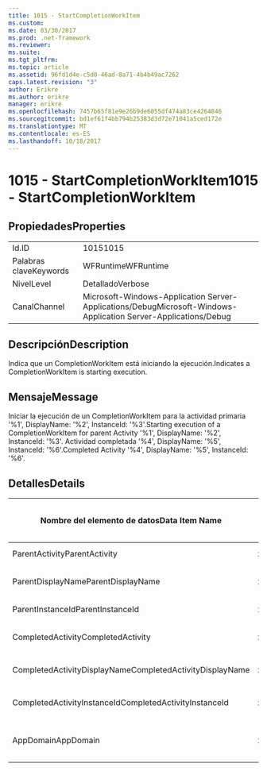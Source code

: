 ```yaml
---
title: 1015 - StartCompletionWorkItem
ms.custom: 
ms.date: 03/30/2017
ms.prod: .net-framework
ms.reviewer: 
ms.suite: 
ms.tgt_pltfrm: 
ms.topic: article
ms.assetid: 96fd1d4e-c5d0-46ad-8a71-4b4b49ac7262
caps.latest.revision: "3"
author: Erikre
ms.author: erikre
manager: erikre
ms.openlocfilehash: 7457b65f81e9e26b9de6055df474a83ce4264846
ms.sourcegitcommit: bd1ef61f4bb794b25383d3d72e71041a5ced172e
ms.translationtype: MT
ms.contentlocale: es-ES
ms.lasthandoff: 10/18/2017
---
```

# <a name="1015---startcompletionworkitem"></a><span data-ttu-id="f5a80-102">1015 - StartCompletionWorkItem</span><span class="sxs-lookup"><span data-stu-id="f5a80-102">1015 - StartCompletionWorkItem</span></span>
## <a name="properties"></a><span data-ttu-id="f5a80-103">Propiedades</span><span class="sxs-lookup"><span data-stu-id="f5a80-103">Properties</span></span>  
  
|||  
|-|-|  
|<span data-ttu-id="f5a80-104">Id.</span><span class="sxs-lookup"><span data-stu-id="f5a80-104">ID</span></span>|<span data-ttu-id="f5a80-105">1015</span><span class="sxs-lookup"><span data-stu-id="f5a80-105">1015</span></span>|  
|<span data-ttu-id="f5a80-106">Palabras clave</span><span class="sxs-lookup"><span data-stu-id="f5a80-106">Keywords</span></span>|<span data-ttu-id="f5a80-107">WFRuntime</span><span class="sxs-lookup"><span data-stu-id="f5a80-107">WFRuntime</span></span>|  
|<span data-ttu-id="f5a80-108">Nivel</span><span class="sxs-lookup"><span data-stu-id="f5a80-108">Level</span></span>|<span data-ttu-id="f5a80-109">Detallado</span><span class="sxs-lookup"><span data-stu-id="f5a80-109">Verbose</span></span>|  
|<span data-ttu-id="f5a80-110">Canal</span><span class="sxs-lookup"><span data-stu-id="f5a80-110">Channel</span></span>|<span data-ttu-id="f5a80-111">Microsoft-Windows-Application Server-Applications/Debug</span><span class="sxs-lookup"><span data-stu-id="f5a80-111">Microsoft-Windows-Application Server-Applications/Debug</span></span>|  
  
## <a name="description"></a><span data-ttu-id="f5a80-112">Descripción</span><span class="sxs-lookup"><span data-stu-id="f5a80-112">Description</span></span>  
 <span data-ttu-id="f5a80-113">Indica que un CompletionWorkItem está iniciando la ejecución.</span><span class="sxs-lookup"><span data-stu-id="f5a80-113">Indicates a CompletionWorkItem is starting execution.</span></span>  
  
## <a name="message"></a><span data-ttu-id="f5a80-114">Mensaje</span><span class="sxs-lookup"><span data-stu-id="f5a80-114">Message</span></span>  
 <span data-ttu-id="f5a80-115">Iniciar la ejecución de un CompletionWorkItem para la actividad primaria '%1', DisplayName: '%2', InstanceId: '%3'.</span><span class="sxs-lookup"><span data-stu-id="f5a80-115">Starting execution of a CompletionWorkItem for parent Activity '%1', DisplayName: '%2', InstanceId: '%3'.</span></span> <span data-ttu-id="f5a80-116">Actividad completada '%4', DisplayName: '%5', InstanceId: '%6'.</span><span class="sxs-lookup"><span data-stu-id="f5a80-116">Completed Activity '%4', DisplayName: '%5', InstanceId: '%6'.</span></span>  
  
## <a name="details"></a><span data-ttu-id="f5a80-117">Detalles</span><span class="sxs-lookup"><span data-stu-id="f5a80-117">Details</span></span>  
  
|<span data-ttu-id="f5a80-118">Nombre del elemento de datos</span><span class="sxs-lookup"><span data-stu-id="f5a80-118">Data Item Name</span></span>|<span data-ttu-id="f5a80-119">Tipo del elemento de datos</span><span class="sxs-lookup"><span data-stu-id="f5a80-119">Data Item Type</span></span>|<span data-ttu-id="f5a80-120">Descripción</span><span class="sxs-lookup"><span data-stu-id="f5a80-120">Description</span></span>|  
|--------------------|--------------------|-----------------|  
|<span data-ttu-id="f5a80-121">ParentActivity</span><span class="sxs-lookup"><span data-stu-id="f5a80-121">ParentActivity</span></span>|<span data-ttu-id="f5a80-122">xs:string</span><span class="sxs-lookup"><span data-stu-id="f5a80-122">xs:string</span></span>|<span data-ttu-id="f5a80-123">Nombre del tipo de la actividad principal.</span><span class="sxs-lookup"><span data-stu-id="f5a80-123">The type name of the parent activity.</span></span>|  
|<span data-ttu-id="f5a80-124">ParentDisplayName</span><span class="sxs-lookup"><span data-stu-id="f5a80-124">ParentDisplayName</span></span>|<span data-ttu-id="f5a80-125">xs:string</span><span class="sxs-lookup"><span data-stu-id="f5a80-125">xs:string</span></span>|<span data-ttu-id="f5a80-126">Identificación y nombre para mostrar de la actividad principal.</span><span class="sxs-lookup"><span data-stu-id="f5a80-126">The display name of the parent activity.</span></span>|  
|<span data-ttu-id="f5a80-127">ParentInstanceId</span><span class="sxs-lookup"><span data-stu-id="f5a80-127">ParentInstanceId</span></span>|<span data-ttu-id="f5a80-128">xs:string</span><span class="sxs-lookup"><span data-stu-id="f5a80-128">xs:string</span></span>|<span data-ttu-id="f5a80-129">Identificador de instancia de la actividad principal.</span><span class="sxs-lookup"><span data-stu-id="f5a80-129">The instance id of the parent activity.</span></span>|  
|<span data-ttu-id="f5a80-130">CompletedActivity</span><span class="sxs-lookup"><span data-stu-id="f5a80-130">CompletedActivity</span></span>|<span data-ttu-id="f5a80-131">xs:string</span><span class="sxs-lookup"><span data-stu-id="f5a80-131">xs:string</span></span>|<span data-ttu-id="f5a80-132">El nombre del tipo de la actividad que se completó.</span><span class="sxs-lookup"><span data-stu-id="f5a80-132">The type name of the completed activity.</span></span>|  
|<span data-ttu-id="f5a80-133">CompletedActivityDisplayName</span><span class="sxs-lookup"><span data-stu-id="f5a80-133">CompletedActivityDisplayName</span></span>|<span data-ttu-id="f5a80-134">xs:string</span><span class="sxs-lookup"><span data-stu-id="f5a80-134">xs:string</span></span>|<span data-ttu-id="f5a80-135">Nombre para mostrar de la actividad que se ha completado.</span><span class="sxs-lookup"><span data-stu-id="f5a80-135">The display name of the completed activity.</span></span>|  
|<span data-ttu-id="f5a80-136">CompletedActivityInstanceId</span><span class="sxs-lookup"><span data-stu-id="f5a80-136">CompletedActivityInstanceId</span></span>|<span data-ttu-id="f5a80-137">xs:string</span><span class="sxs-lookup"><span data-stu-id="f5a80-137">xs:string</span></span>|<span data-ttu-id="f5a80-138">Identificador de instancia de la actividad que se ha completado.</span><span class="sxs-lookup"><span data-stu-id="f5a80-138">The instance id of the completed activity.</span></span>|  
|<span data-ttu-id="f5a80-139">AppDomain</span><span class="sxs-lookup"><span data-stu-id="f5a80-139">AppDomain</span></span>|<span data-ttu-id="f5a80-140">xs:string</span><span class="sxs-lookup"><span data-stu-id="f5a80-140">xs:string</span></span>|<span data-ttu-id="f5a80-141">La cadena devuelta por AppDomain.CurrentDomain.FriendlyName.</span><span class="sxs-lookup"><span data-stu-id="f5a80-141">The string returned by AppDomain.CurrentDomain.FriendlyName.</span></span>|
